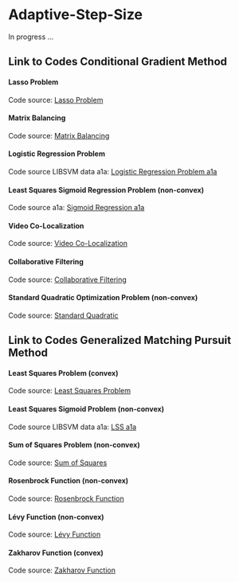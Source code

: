 # Adaptive-Step-Size
In progress ...

## Link to Codes Conditional Gradient Method

#### Lasso Problem
Code source: [Lasso Problem](https://colab.research.google.com/drive/113S3SoQrE4FoCc1V0nyStjj9zKEnG2gi?usp=sharing#scrollTo=rPNDFE1YG3CO)

#### Matrix Balancing
Code source: [Matrix Balancing](https://colab.research.google.com/drive/1eKZ63-aiPvLst5cz6YMF5sf33nAX76Bl?usp=sharing)

#### Logistic Regression Problem
Code source LIBSVM data a1a: [Logistic Regression Problem a1a](https://colab.research.google.com/drive/1xG6iRLep_GC1jTEVL78IC2vsL4KTYKz-?usp=sharing)

#### Least Squares Sigmoid Regression Problem (non-convex)
Code source a1a: [Sigmoid Regression a1a](https://colab.research.google.com/drive/1nhrbJBycWSC6HtSlvPoz1Lqrru_CQO-9?usp=sharing)

#### Video Co-Localization
Code source: [Video Co-Localization](https://colab.research.google.com/drive/13RjMdGiEtXYTctIJ6zt6nbH5py8zTNMg?usp=sharing#scrollTo=rPNDFE1YG3CO)

#### Collaborative Filtering
Code source: [Collaborative Filtering](https://colab.research.google.com/drive/1XHuFVwSWMQrXSs1G_0UiX7E7lDpMKYBk?usp=sharing#scrollTo=-M-LbH3kUtfo)

#### Standard Quadratic Optimization Problem (non-convex)
Code source: [Standard Quadratic](https://colab.research.google.com/drive/1CzeeJ1ZQCaTSyxD9Al1F-VdKk3HUcQ8B#scrollTo=WMwaR38NObjE&uniqifier=1)


## Link to Codes Generalized Matching Pursuit Method

#### Least Squares Problem (convex)
Code source: [Least Squares Problem](https://colab.research.google.com/drive/1oNiQI9UJYzvieVKH5dJWWJlwWJ75qbZa?usp=sharing)

#### Least Squares Sigmoid Problem (non-convex)
Code source LIBSVM data a1a: [LSS a1a](https://colab.research.google.com/drive/1rxKHtf2z4_VVVd2zeoUNkS3pYPHMLj5s#scrollTo=-ccvoIxEfiWu)

#### Sum of Squares Problem (non-convex)
Code source: [Sum of Squares](https://colab.research.google.com/drive/1z9UzEOIMPLEj2OkFscPToB_g9HKTJ5ZL?usp=sharing)

#### Rosenbrock Function (non-convex)
Code source: [Rosenbrock Function](https://colab.research.google.com/drive/1P9BlywY9bOBtFjSAJqZmR-SGa557m3rd?usp=sharing)

#### Lévy Function (non-convex)
Code source: [Lévy Function](https://colab.research.google.com/drive/1Sc9SWSXQ8fMR7JV_jsJeaHO13sDKJYnl?usp=sharing)

#### Zakharov Function (convex)
Code source: [Zakharov Function](https://colab.research.google.com/drive/1bORcE6BbQSsydD2Al0Ostaw-Zae1YqG7?usp=sharing)
